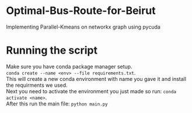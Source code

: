 # Optimal-Bus-Route-for-Beirut
Implementing Parallel-Kmeans on networkx graph using pycuda
# Running the script
Make sure you have conda package manager setup.<br />
`conda create --name <env> --file requirements.txt`.  
This will create a new conda environment with name you gave it and install the requirments we used.
<br />
Next you need to activate the environment you just made so run: `conda activate <name>`.
<br />
After this run the main file: `python main.py`

